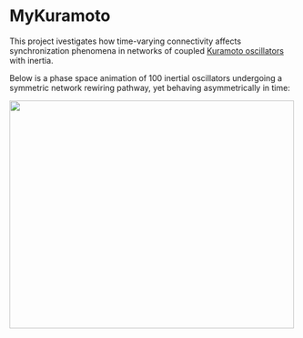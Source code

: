 # MyKuramoto

This project ivestigates how time-varying connectivity affects synchronization phenomena in networks of coupled [Kuramoto oscillators](https://en.wikipedia.org/wiki/Kuramoto_model) with inertia.

Below is a phase space animation of 100 inertial oscillators undergoing a symmetric network rewiring pathway, yet behaving asymmetrically in time:

<img src="https://github.com/wqian0/MyKuramoto/blob/master/kura%20(2).gif" width="500" height="400"/>

